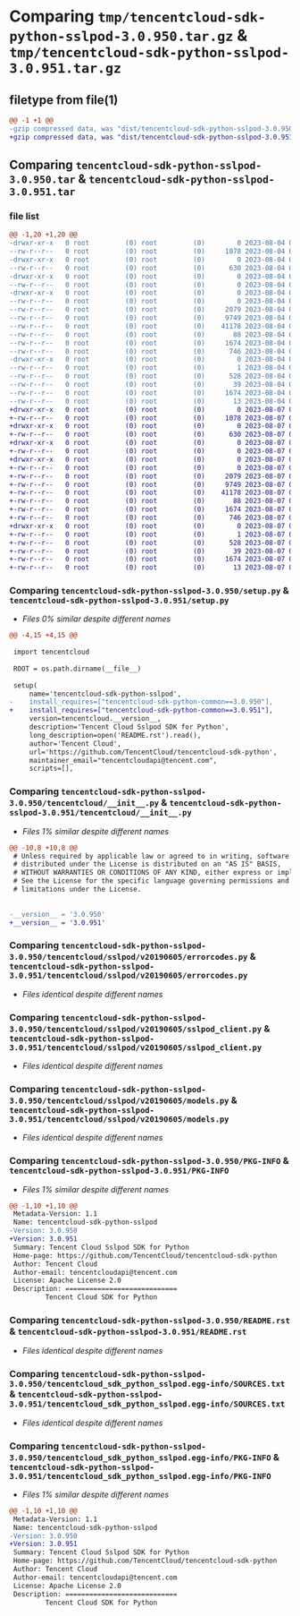 # Comparing `tmp/tencentcloud-sdk-python-sslpod-3.0.950.tar.gz` & `tmp/tencentcloud-sdk-python-sslpod-3.0.951.tar.gz`

## filetype from file(1)

```diff
@@ -1 +1 @@
-gzip compressed data, was "dist/tencentcloud-sdk-python-sslpod-3.0.950.tar", last modified: Fri Aug  4 00:33:56 2023, max compression
+gzip compressed data, was "dist/tencentcloud-sdk-python-sslpod-3.0.951.tar", last modified: Mon Aug  7 00:33:39 2023, max compression
```

## Comparing `tencentcloud-sdk-python-sslpod-3.0.950.tar` & `tencentcloud-sdk-python-sslpod-3.0.951.tar`

### file list

```diff
@@ -1,20 +1,20 @@
-drwxr-xr-x   0 root         (0) root         (0)        0 2023-08-04 00:33:56.000000 tencentcloud-sdk-python-sslpod-3.0.950/
--rw-r--r--   0 root         (0) root         (0)     1078 2023-08-04 00:33:56.000000 tencentcloud-sdk-python-sslpod-3.0.950/setup.py
-drwxr-xr-x   0 root         (0) root         (0)        0 2023-08-04 00:33:56.000000 tencentcloud-sdk-python-sslpod-3.0.950/tencentcloud/
--rw-r--r--   0 root         (0) root         (0)      630 2023-08-04 00:33:56.000000 tencentcloud-sdk-python-sslpod-3.0.950/tencentcloud/__init__.py
-drwxr-xr-x   0 root         (0) root         (0)        0 2023-08-04 00:33:56.000000 tencentcloud-sdk-python-sslpod-3.0.950/tencentcloud/sslpod/
--rw-r--r--   0 root         (0) root         (0)        0 2023-08-04 00:33:56.000000 tencentcloud-sdk-python-sslpod-3.0.950/tencentcloud/sslpod/__init__.py
-drwxr-xr-x   0 root         (0) root         (0)        0 2023-08-04 00:33:56.000000 tencentcloud-sdk-python-sslpod-3.0.950/tencentcloud/sslpod/v20190605/
--rw-r--r--   0 root         (0) root         (0)        0 2023-08-04 00:33:56.000000 tencentcloud-sdk-python-sslpod-3.0.950/tencentcloud/sslpod/v20190605/__init__.py
--rw-r--r--   0 root         (0) root         (0)     2079 2023-08-04 00:33:56.000000 tencentcloud-sdk-python-sslpod-3.0.950/tencentcloud/sslpod/v20190605/errorcodes.py
--rw-r--r--   0 root         (0) root         (0)     9749 2023-08-04 00:33:56.000000 tencentcloud-sdk-python-sslpod-3.0.950/tencentcloud/sslpod/v20190605/sslpod_client.py
--rw-r--r--   0 root         (0) root         (0)    41178 2023-08-04 00:33:56.000000 tencentcloud-sdk-python-sslpod-3.0.950/tencentcloud/sslpod/v20190605/models.py
--rw-r--r--   0 root         (0) root         (0)       88 2023-08-04 00:33:56.000000 tencentcloud-sdk-python-sslpod-3.0.950/setup.cfg
--rw-r--r--   0 root         (0) root         (0)     1674 2023-08-04 00:33:56.000000 tencentcloud-sdk-python-sslpod-3.0.950/PKG-INFO
--rw-r--r--   0 root         (0) root         (0)      746 2023-08-04 00:33:56.000000 tencentcloud-sdk-python-sslpod-3.0.950/README.rst
-drwxr-xr-x   0 root         (0) root         (0)        0 2023-08-04 00:33:56.000000 tencentcloud-sdk-python-sslpod-3.0.950/tencentcloud_sdk_python_sslpod.egg-info/
--rw-r--r--   0 root         (0) root         (0)        1 2023-08-04 00:33:56.000000 tencentcloud-sdk-python-sslpod-3.0.950/tencentcloud_sdk_python_sslpod.egg-info/dependency_links.txt
--rw-r--r--   0 root         (0) root         (0)      528 2023-08-04 00:33:56.000000 tencentcloud-sdk-python-sslpod-3.0.950/tencentcloud_sdk_python_sslpod.egg-info/SOURCES.txt
--rw-r--r--   0 root         (0) root         (0)       39 2023-08-04 00:33:56.000000 tencentcloud-sdk-python-sslpod-3.0.950/tencentcloud_sdk_python_sslpod.egg-info/requires.txt
--rw-r--r--   0 root         (0) root         (0)     1674 2023-08-04 00:33:56.000000 tencentcloud-sdk-python-sslpod-3.0.950/tencentcloud_sdk_python_sslpod.egg-info/PKG-INFO
--rw-r--r--   0 root         (0) root         (0)       13 2023-08-04 00:33:56.000000 tencentcloud-sdk-python-sslpod-3.0.950/tencentcloud_sdk_python_sslpod.egg-info/top_level.txt
+drwxr-xr-x   0 root         (0) root         (0)        0 2023-08-07 00:33:39.000000 tencentcloud-sdk-python-sslpod-3.0.951/
+-rw-r--r--   0 root         (0) root         (0)     1078 2023-08-07 00:33:39.000000 tencentcloud-sdk-python-sslpod-3.0.951/setup.py
+drwxr-xr-x   0 root         (0) root         (0)        0 2023-08-07 00:33:39.000000 tencentcloud-sdk-python-sslpod-3.0.951/tencentcloud/
+-rw-r--r--   0 root         (0) root         (0)      630 2023-08-07 00:33:39.000000 tencentcloud-sdk-python-sslpod-3.0.951/tencentcloud/__init__.py
+drwxr-xr-x   0 root         (0) root         (0)        0 2023-08-07 00:33:39.000000 tencentcloud-sdk-python-sslpod-3.0.951/tencentcloud/sslpod/
+-rw-r--r--   0 root         (0) root         (0)        0 2023-08-07 00:33:39.000000 tencentcloud-sdk-python-sslpod-3.0.951/tencentcloud/sslpod/__init__.py
+drwxr-xr-x   0 root         (0) root         (0)        0 2023-08-07 00:33:39.000000 tencentcloud-sdk-python-sslpod-3.0.951/tencentcloud/sslpod/v20190605/
+-rw-r--r--   0 root         (0) root         (0)        0 2023-08-07 00:33:39.000000 tencentcloud-sdk-python-sslpod-3.0.951/tencentcloud/sslpod/v20190605/__init__.py
+-rw-r--r--   0 root         (0) root         (0)     2079 2023-08-07 00:33:39.000000 tencentcloud-sdk-python-sslpod-3.0.951/tencentcloud/sslpod/v20190605/errorcodes.py
+-rw-r--r--   0 root         (0) root         (0)     9749 2023-08-07 00:33:39.000000 tencentcloud-sdk-python-sslpod-3.0.951/tencentcloud/sslpod/v20190605/sslpod_client.py
+-rw-r--r--   0 root         (0) root         (0)    41178 2023-08-07 00:33:39.000000 tencentcloud-sdk-python-sslpod-3.0.951/tencentcloud/sslpod/v20190605/models.py
+-rw-r--r--   0 root         (0) root         (0)       88 2023-08-07 00:33:39.000000 tencentcloud-sdk-python-sslpod-3.0.951/setup.cfg
+-rw-r--r--   0 root         (0) root         (0)     1674 2023-08-07 00:33:39.000000 tencentcloud-sdk-python-sslpod-3.0.951/PKG-INFO
+-rw-r--r--   0 root         (0) root         (0)      746 2023-08-07 00:33:39.000000 tencentcloud-sdk-python-sslpod-3.0.951/README.rst
+drwxr-xr-x   0 root         (0) root         (0)        0 2023-08-07 00:33:39.000000 tencentcloud-sdk-python-sslpod-3.0.951/tencentcloud_sdk_python_sslpod.egg-info/
+-rw-r--r--   0 root         (0) root         (0)        1 2023-08-07 00:33:39.000000 tencentcloud-sdk-python-sslpod-3.0.951/tencentcloud_sdk_python_sslpod.egg-info/dependency_links.txt
+-rw-r--r--   0 root         (0) root         (0)      528 2023-08-07 00:33:39.000000 tencentcloud-sdk-python-sslpod-3.0.951/tencentcloud_sdk_python_sslpod.egg-info/SOURCES.txt
+-rw-r--r--   0 root         (0) root         (0)       39 2023-08-07 00:33:39.000000 tencentcloud-sdk-python-sslpod-3.0.951/tencentcloud_sdk_python_sslpod.egg-info/requires.txt
+-rw-r--r--   0 root         (0) root         (0)     1674 2023-08-07 00:33:39.000000 tencentcloud-sdk-python-sslpod-3.0.951/tencentcloud_sdk_python_sslpod.egg-info/PKG-INFO
+-rw-r--r--   0 root         (0) root         (0)       13 2023-08-07 00:33:39.000000 tencentcloud-sdk-python-sslpod-3.0.951/tencentcloud_sdk_python_sslpod.egg-info/top_level.txt
```

### Comparing `tencentcloud-sdk-python-sslpod-3.0.950/setup.py` & `tencentcloud-sdk-python-sslpod-3.0.951/setup.py`

 * *Files 0% similar despite different names*

```diff
@@ -4,15 +4,15 @@
 
 import tencentcloud
 
 ROOT = os.path.dirname(__file__)
 
 setup(
     name='tencentcloud-sdk-python-sslpod',
-    install_requires=["tencentcloud-sdk-python-common==3.0.950"],
+    install_requires=["tencentcloud-sdk-python-common==3.0.951"],
     version=tencentcloud.__version__,
     description='Tencent Cloud Sslpod SDK for Python',
     long_description=open('README.rst').read(),
     author='Tencent Cloud',
     url='https://github.com/TencentCloud/tencentcloud-sdk-python',
     maintainer_email="tencentcloudapi@tencent.com",
     scripts=[],
```

### Comparing `tencentcloud-sdk-python-sslpod-3.0.950/tencentcloud/__init__.py` & `tencentcloud-sdk-python-sslpod-3.0.951/tencentcloud/__init__.py`

 * *Files 1% similar despite different names*

```diff
@@ -10,8 +10,8 @@
 # Unless required by applicable law or agreed to in writing, software
 # distributed under the License is distributed on an "AS IS" BASIS,
 # WITHOUT WARRANTIES OR CONDITIONS OF ANY KIND, either express or implied.
 # See the License for the specific language governing permissions and
 # limitations under the License.
 
 
-__version__ = '3.0.950'
+__version__ = '3.0.951'
```

### Comparing `tencentcloud-sdk-python-sslpod-3.0.950/tencentcloud/sslpod/v20190605/errorcodes.py` & `tencentcloud-sdk-python-sslpod-3.0.951/tencentcloud/sslpod/v20190605/errorcodes.py`

 * *Files identical despite different names*

### Comparing `tencentcloud-sdk-python-sslpod-3.0.950/tencentcloud/sslpod/v20190605/sslpod_client.py` & `tencentcloud-sdk-python-sslpod-3.0.951/tencentcloud/sslpod/v20190605/sslpod_client.py`

 * *Files identical despite different names*

### Comparing `tencentcloud-sdk-python-sslpod-3.0.950/tencentcloud/sslpod/v20190605/models.py` & `tencentcloud-sdk-python-sslpod-3.0.951/tencentcloud/sslpod/v20190605/models.py`

 * *Files identical despite different names*

### Comparing `tencentcloud-sdk-python-sslpod-3.0.950/PKG-INFO` & `tencentcloud-sdk-python-sslpod-3.0.951/PKG-INFO`

 * *Files 1% similar despite different names*

```diff
@@ -1,10 +1,10 @@
 Metadata-Version: 1.1
 Name: tencentcloud-sdk-python-sslpod
-Version: 3.0.950
+Version: 3.0.951
 Summary: Tencent Cloud Sslpod SDK for Python
 Home-page: https://github.com/TencentCloud/tencentcloud-sdk-python
 Author: Tencent Cloud
 Author-email: tencentcloudapi@tencent.com
 License: Apache License 2.0
 Description: ============================
         Tencent Cloud SDK for Python
```

### Comparing `tencentcloud-sdk-python-sslpod-3.0.950/README.rst` & `tencentcloud-sdk-python-sslpod-3.0.951/README.rst`

 * *Files identical despite different names*

### Comparing `tencentcloud-sdk-python-sslpod-3.0.950/tencentcloud_sdk_python_sslpod.egg-info/SOURCES.txt` & `tencentcloud-sdk-python-sslpod-3.0.951/tencentcloud_sdk_python_sslpod.egg-info/SOURCES.txt`

 * *Files identical despite different names*

### Comparing `tencentcloud-sdk-python-sslpod-3.0.950/tencentcloud_sdk_python_sslpod.egg-info/PKG-INFO` & `tencentcloud-sdk-python-sslpod-3.0.951/tencentcloud_sdk_python_sslpod.egg-info/PKG-INFO`

 * *Files 1% similar despite different names*

```diff
@@ -1,10 +1,10 @@
 Metadata-Version: 1.1
 Name: tencentcloud-sdk-python-sslpod
-Version: 3.0.950
+Version: 3.0.951
 Summary: Tencent Cloud Sslpod SDK for Python
 Home-page: https://github.com/TencentCloud/tencentcloud-sdk-python
 Author: Tencent Cloud
 Author-email: tencentcloudapi@tencent.com
 License: Apache License 2.0
 Description: ============================
         Tencent Cloud SDK for Python
```

